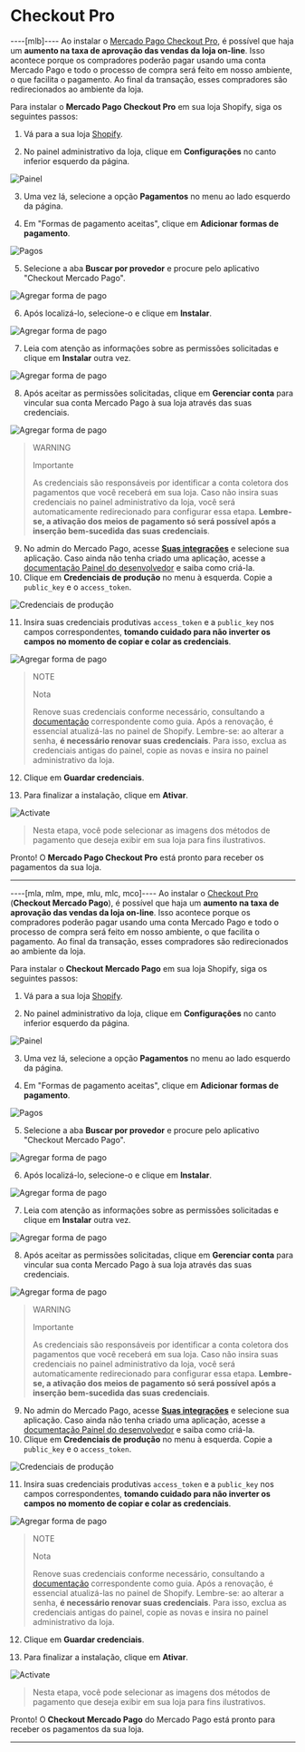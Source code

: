 # Checkout Pro

----[mlb]----
Ao instalar o [Mercado Pago Checkout Pro](/developers/pt/docs/checkout-pro/landing), é possível que haja um **aumento na taxa de aprovação das vendas da loja on-line**. Isso acontece porque os compradores poderão pagar usando uma conta Mercado Pago e todo o processo de compra será feito em nosso ambiente, o que facilita o pagamento. Ao final da transação, esses compradores são redirecionados ao ambiente da loja.

Para instalar o **Mercado Pago Checkout Pro** em sua loja Shopify, siga os seguintes passos:

1. Vá para a sua loja [Shopify](https://accounts.shopify.com/store-login).

2. No painel administrativo da loja, clique em **Configurações** no canto inferior esquerdo da página.

![Painel](/images/shopify/store-panel-pt.png)

3. Uma vez lá, selecione a opção **Pagamentos** no menu ao lado esquerdo da página. 

4. Em "Formas de pagamento aceitas", clique em **Adicionar formas de pagamento**.

![Pagos](/images/shopify/payments-page-pt.png)

5. Selecione a aba **Buscar por provedor** e procure pelo aplicativo "Checkout Mercado Pago".

![Agregar forma de pago](/images/shopify/add-payment-method-pt.png)

6. Após localizá-lo, selecione-o e clique em **Instalar**.

![Agregar forma de pago](/images/shopify/provider-pt.png)

7. Leia com atenção as informações sobre as permissões solicitadas e clique em **Instalar** outra vez.

![Agregar forma de pago](/images/shopify/install-app-pt.png)

8. Após aceitar as permissões solicitadas, clique em **Gerenciar conta** para vincular sua conta Mercado Pago à sua loja através das suas credenciais.

![Agregar forma de pago](/images/shopify/manage-account-pt.png)

> WARNING
>
> Importante
>
> As credenciais são responsáveis por identificar a conta coletora dos pagamentos que você receberá em sua loja. Caso não insira suas credenciais no painel administrativo da loja, você será automaticamente redirecionado para configurar essa etapa. **Lembre-se, a ativação dos meios de pagamento só será possível após a inserção bem-sucedida das suas credenciais**.

9. No admin do Mercado Pago, acesse **[Suas integrações](https://www.mercadopago[FAKER][URL][DOMAIN]/developers/panel/app)** e selecione sua aplicação. Caso ainda não tenha criado uma aplicação, acesse a [documentação Painel do desenvolvedor](/developers/pt/guides/additional-content/your-integrations/dashboard) e saiba como criá-la. 
10. Clique em **Credenciais de produção** no menu à esquerda. Copie a `public_key` e o `access_token`.

![Credenciais de produção](/images/woocomerce/test-prod-credentials-api.png)

11. Insira suas credenciais produtivas `access_token` e a `public_key` nos campos correspondentes, **tomando cuidado para não inverter os campos no momento de copiar e colar as credenciais**.

![Agregar forma de pago](/images/shopify/add-credentials.png)

> NOTE
>
> Nota
>
> Renove suas credenciais conforme necessário, consultando a [documentação](/developers/pt/docs/shopify/best-practices/credentials-best-practices/secure-credentials) correspondente como guia. Após a renovação, é essencial atualizá-las no painel de Shopify. Lembre-se: ao alterar a senha, **é necessário renovar suas credenciais**. Para isso, exclua as credenciais antigas do painel, copie as novas e insira no painel administrativo da loja.

12. Clique em **Guardar credenciais**.

13. Para finalizar a instalação, clique em **Ativar**.

![Activate](/images/shopify/shopify-activate-mp.png)

> Nesta etapa, você pode selecionar as imagens dos métodos de pagamento que deseja exibir em sua loja para fins ilustrativos.

Pronto! O **Mercado Pago Checkout Pro** está pronto para receber os pagamentos da sua loja.

------------
----[mla, mlm, mpe, mlu, mlc, mco]----
Ao instalar o [Checkout Pro](/developers/pt/docs/checkout-pro/landing) (**Checkout Mercado Pago**), é possível que haja um **aumento na taxa de aprovação das vendas da loja on-line**. Isso acontece porque os compradores poderão pagar usando uma conta Mercado Pago e todo o processo de compra será feito em nosso ambiente, o que facilita o pagamento. Ao final da transação, esses compradores são redirecionados ao ambiente da loja.

Para instalar o **Checkout Mercado Pago** em sua loja Shopify, siga os seguintes passos:

1. Vá para a sua loja [Shopify](https://accounts.shopify.com/store-login).

2. No painel administrativo da loja, clique em **Configurações** no canto inferior esquerdo da página.

![Painel](/images/shopify/store-panel-pt.png)

3. Uma vez lá, selecione a opção **Pagamentos** no menu ao lado esquerdo da página. 

4. Em "Formas de pagamento aceitas", clique em **Adicionar formas de pagamento**.

![Pagos](/images/shopify/payments-page-pt.png)

5. Selecione a aba **Buscar por provedor** e procure pelo aplicativo "Checkout Mercado Pago".

![Agregar forma de pago](/images/shopify/add-payment-method-pt.png)

6. Após localizá-lo, selecione-o e clique em **Instalar**.

![Agregar forma de pago](/images/shopify/provider-pt.png)

7. Leia com atenção as informações sobre as permissões solicitadas e clique em **Instalar** outra vez.

![Agregar forma de pago](/images/shopify/install-app-pt.png)

8. Após aceitar as permissões solicitadas, clique em **Gerenciar conta** para vincular sua conta Mercado Pago à sua loja através das suas credenciais.

![Agregar forma de pago](/images/shopify/manage-account-pt.png)

> WARNING
>
> Importante
>
> As credenciais são responsáveis por identificar a conta coletora dos pagamentos que você receberá em sua loja. Caso não insira suas credenciais no painel administrativo da loja, você será automaticamente redirecionado para configurar essa etapa. **Lembre-se, a ativação dos meios de pagamento só será possível após a inserção bem-sucedida das suas credenciais**.

9. No admin do Mercado Pago, acesse **[Suas integrações](https://www.mercadopago[FAKER][URL][DOMAIN]/developers/panel/app)** e selecione sua aplicação. Caso ainda não tenha criado uma aplicação, acesse a [documentação Painel do desenvolvedor](/developers/pt/guides/additional-content/your-integrations/dashboard) e saiba como criá-la. 
10. Clique em **Credenciais de produção** no menu à esquerda. Copie a `public_key` e o `access_token`.

![Credenciais de produção](/images/woocomerce/test-prod-credentials-api.png)

11. Insira suas credenciais produtivas `access_token` e a `public_key` nos campos correspondentes, **tomando cuidado para não inverter os campos no momento de copiar e colar as credenciais**.

![Agregar forma de pago](/images/shopify/add-credentials-es.png)

> NOTE
>
> Nota
>
> Renove suas credenciais conforme necessário, consultando a [documentação](/developers/pt/docs/shopify/best-practices/credentials-best-practices/secure-credentials) correspondente como guia. Após a renovação, é essencial atualizá-las no painel de Shopify. Lembre-se: ao alterar a senha, **é necessário renovar suas credenciais**. Para isso, exclua as credenciais antigas do painel, copie as novas e insira no painel administrativo da loja.

12. Clique em **Guardar credenciais**.

13. Para finalizar a instalação, clique em **Ativar**.

![Activate](/images/shopify/shopify-activate-mp.png)

> Nesta etapa, você pode selecionar as imagens dos métodos de pagamento que deseja exibir em sua loja para fins ilustrativos.

Pronto! O **Checkout Mercado Pago** do Mercado Pago está pronto para receber os pagamentos da sua loja.

------------